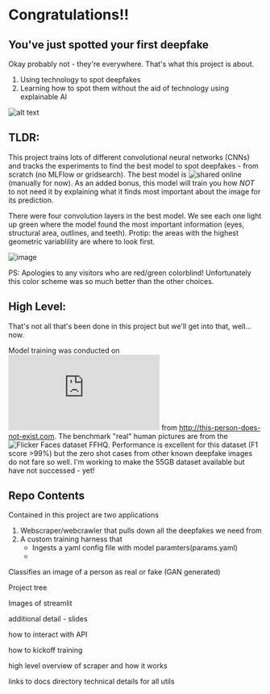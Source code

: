 # Congratulations!!
## You've just spotted your first deepfake
Okay probably not - they're everywhere. That's what this project is about. 
1. Using technology to spot deepfakes 
2. Learning how to spot them without the aid of technology using explainable AI



![alt text](https://i.insider.com/5c6d85ca2628986f7f3a5d02?width=1000)


## TLDR: 
This project trains lots of different convolutional neural networks (CNNs) and tracks the experiments to find the best model to spot deepfakes - from scratch (no MLFlow or gridsearch). The best model is ![shared online](https://donovinemerson.com/?p=273) (manually for now). As an added bonus, this model will train you how *NOT* to not need it by explaining what it finds most important about the image for its prediction. 

There were four convolution layers in the best model. We see each one light up green where the model found the most important information (eyes, structural area, outlines, and teeth). Protip: the areas with the highest geometric variablility are where to look first.

![image](https://user-images.githubusercontent.com/87036676/216816048-caa696c7-1128-4d86-8a95-82f0bc1d2a01.png)

PS: Apologies to any visitors who are red/green colorblind! Unfortunately this color scheme was so much better than the other choices. 


## High Level:
That's not all that's been done in this project but we'll get into that, well... now.

Model training was conducted on ![StyleGAN generated images](https://arxiv.org/pdf/1812.04948.pdf) from http://this-person-does-not-exist.com. The benchmark "real" human pictures are from the ![Flicker Faces dataset FFHQ](https://github.com/NVlabs/ffhq-dataset). 
Performance is excellent for this dataset (F1 score >99%) but the zero shot cases from other known deepfake images do not fare so well. I'm working to make the 55GB dataset available but have not successed - yet!

## Repo Contents
Contained in this project are two applications 
1. Webscraper/webcrawler that pulls down all the deepfakes we need from 
2. A custom training harness that
    - Ingests a yaml config file with model paramters(params.yaml)
    - 



Classifies an image of a person as real or fake (GAN generated)

Project tree 

Images of streamlit 

additional detail - slides

how to interact with API



how to kickoff training

high level overview of scraper and how it works

links to docs directory technical details for all utils

